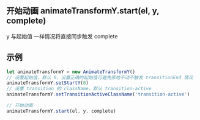 
## 开始动画 animateTransformY.start(el, y, complete)
y 与起始值 一样情况将直接同步触发 complete

## 示例

```js
let animateTransformY = new AnimateTransformY()
// 设置起始值，默认 0，设置正确的起始值可避免原地不动不触发 transitionEnd 情况
animateTransformY.setStartY(0)
// 设置 transition 的 className，默认 transition-active
animateTransformY.setTransitionActiveClassName('transition-active')

// 开始动画
animateTransformY.start(el, y, complete)
```
